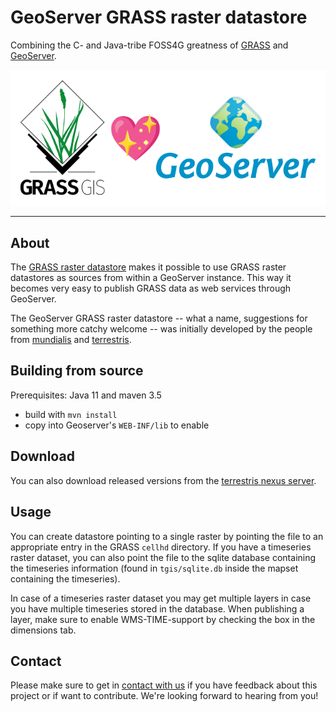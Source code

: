 # GeoServer GRASS raster datastore

Combining the C- and Java-tribe FOSS4G greatness of [GRASS](https://grass.osgeo.org/) and
[GeoServer](http://geoserver.org/).

![GRASS loves GeoServer!](./images/grass-heart-geoserver.svg)

_________________

## About

The [GRASS raster datastore](https://github.com/mundialis/geoserver-grass-raster-datastore) makes it possible to use
GRASS raster datastores as sources from within a GeoServer instance. This way it becomes very easy to publish GRASS
data as web services through GeoServer.

The GeoServer GRASS raster datastore -- what a name, suggestions for something more catchy welcome -- was initially
developed by the people from [mundialis](https://www.mundialis.de/) and [terrestris](https://www.terrestris.de/).

## Building from source

Prerequisites: Java 11 and maven 3.5

* build with `mvn install`
* copy into Geoserver's `WEB-INF/lib` to enable

## Download

You can also download released versions from the [terrestris nexus server](https://nexus.terrestris.de/#browse/browse:public:de%2Fterrestris%2Fgeoserver-grass-raster-datastore).

## Usage

You can create datastore pointing to a single raster by pointing the file to an appropriate entry in the GRASS `cellhd`
directory. If you have a timeseries raster dataset, you can also point the file to the sqlite database containing the
timeseries information (found in `tgis/sqlite.db` inside the mapset containing the timeseries).

In case of a timeseries raster dataset you may get multiple layers in case you have multiple timeseries stored in the
database. When publishing a layer, make sure to enable WMS-TIME-support by checking the box in the dimensions tab.

## Contact

Please make sure to get in [contact with us](https://www.mundialis.de/en/contact/) if you have feedback about this
project or if want to contribute. We're looking forward to hearing from you!






